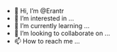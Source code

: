 - 👋 Hi, I’m @Erantr
- 👀 I’m interested in ...
- 🌱 I’m currently learning ...
- 💞️ I’m looking to collaborate on ...
- 📫 How to reach me ...

<!---
Erantr/Erantr is a ✨ special ✨ repository because its `README.md` (this file) appears on your GitHub profile.
You can click the Preview link to take a look at your changes.
--->
